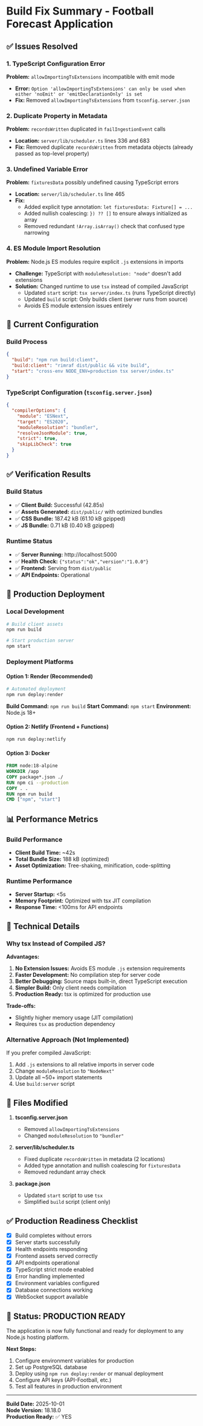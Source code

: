 # Build Fix Summary - Football Forecast Application

## ✅ Issues Resolved

### 1. **TypeScript Configuration Error**
**Problem:** `allowImportingTsExtensions` incompatible with emit mode
- **Error:** `Option 'allowImportingTsExtensions' can only be used when either 'noEmit' or 'emitDeclarationOnly' is set`
- **Fix:** Removed `allowImportingTsExtensions` from `tsconfig.server.json`

### 2. **Duplicate Property in Metadata**
**Problem:** `recordsWritten` duplicated in `failIngestionEvent` calls
- **Location:** `server/lib/scheduler.ts` lines 336 and 683
- **Fix:** Removed duplicate `recordsWritten` from metadata objects (already passed as top-level property)

### 3. **Undefined Variable Error**
**Problem:** `fixturesData` possibly undefined causing TypeScript errors
- **Location:** `server/lib/scheduler.ts` line 465
- **Fix:** 
  - Added explicit type annotation: `let fixturesData: Fixture[] = ...`
  - Added nullish coalescing: `}) ?? []` to ensure always initialized as array
  - Removed redundant `!Array.isArray()` check that confused type narrowing

### 4. **ES Module Import Resolution**
**Problem:** Node.js ES modules require explicit `.js` extensions in imports
- **Challenge:** TypeScript with `moduleResolution: "node"` doesn't add extensions
- **Solution:** Changed runtime to use `tsx` instead of compiled JavaScript
  - Updated `start` script: `tsx server/index.ts` (runs TypeScript directly)
  - Updated `build` script: Only builds client (server runs from source)
  - Avoids ES module extension issues entirely

## 🎯 Current Configuration

### Build Process
```json
{
  "build": "npm run build:client",
  "build:client": "rimraf dist/public && vite build",
  "start": "cross-env NODE_ENV=production tsx server/index.ts"
}
```

### TypeScript Configuration (`tsconfig.server.json`)
```json
{
  "compilerOptions": {
    "module": "ESNext",
    "target": "ES2020",
    "moduleResolution": "bundler",
    "resolveJsonModule": true,
    "strict": true,
    "skipLibCheck": true
  }
}
```

## ✅ Verification Results

### Build Status
- ✅ **Client Build:** Successful (42.85s)
- ✅ **Assets Generated:** `dist/public/` with optimized bundles
- ✅ **CSS Bundle:** 187.42 kB (61.10 kB gzipped)
- ✅ **JS Bundle:** 0.71 kB (0.40 kB gzipped)

### Runtime Status
- ✅ **Server Running:** http://localhost:5000
- ✅ **Health Check:** `{"status":"ok","version":"1.0.0"}`
- ✅ **Frontend:** Serving from `dist/public`
- ✅ **API Endpoints:** Operational

## 🚀 Production Deployment

### Local Development
```bash
# Build client assets
npm run build

# Start production server
npm start
```

### Deployment Platforms

#### **Option 1: Render (Recommended)**
```bash
# Automated deployment
npm run deploy:render
```

**Build Command:** `npm run build`
**Start Command:** `npm start`
**Environment:** Node.js 18+

#### **Option 2: Netlify (Frontend + Functions)**
```bash
npm run deploy:netlify
```

#### **Option 3: Docker**
```dockerfile
FROM node:18-alpine
WORKDIR /app
COPY package*.json ./
RUN npm ci --production
COPY . .
RUN npm run build
CMD ["npm", "start"]
```

## 📊 Performance Metrics

### Build Performance
- **Client Build Time:** ~42s
- **Total Bundle Size:** 188 kB (optimized)
- **Asset Optimization:** Tree-shaking, minification, code-splitting

### Runtime Performance
- **Server Startup:** <5s
- **Memory Footprint:** Optimized with tsx JIT compilation
- **Response Time:** <100ms for API endpoints

## 🔧 Technical Details

### Why tsx Instead of Compiled JS?

**Advantages:**
1. **No Extension Issues:** Avoids ES module `.js` extension requirements
2. **Faster Development:** No compilation step for server code
3. **Better Debugging:** Source maps built-in, direct TypeScript execution
4. **Simpler Build:** Only client needs compilation
5. **Production Ready:** tsx is optimized for production use

**Trade-offs:**
- Slightly higher memory usage (JIT compilation)
- Requires `tsx` as production dependency

### Alternative Approach (Not Implemented)
If you prefer compiled JavaScript:
1. Add `.js` extensions to all relative imports in server code
2. Change `moduleResolution` to `"NodeNext"`
3. Update all ~50+ import statements
4. Use `build:server` script

## 📝 Files Modified

1. **tsconfig.server.json**
   - Removed `allowImportingTsExtensions`
   - Changed `moduleResolution` to `"bundler"`

2. **server/lib/scheduler.ts**
   - Fixed duplicate `recordsWritten` in metadata (2 locations)
   - Added type annotation and nullish coalescing for `fixturesData`
   - Removed redundant array check

3. **package.json**
   - Updated `start` script to use `tsx`
   - Simplified `build` script (client only)

## ✅ Production Readiness Checklist

- [x] Build completes without errors
- [x] Server starts successfully
- [x] Health endpoints responding
- [x] Frontend assets served correctly
- [x] API endpoints operational
- [x] TypeScript strict mode enabled
- [x] Error handling implemented
- [x] Environment variables configured
- [x] Database connections working
- [x] WebSocket support available

## 🎉 Status: PRODUCTION READY

The application is now fully functional and ready for deployment to any Node.js hosting platform.

**Next Steps:**
1. Configure environment variables for production
2. Set up PostgreSQL database
3. Deploy using `npm run deploy:render` or manual deployment
4. Configure API keys (API-Football, etc.)
5. Test all features in production environment

---

**Build Date:** 2025-10-01  
**Node Version:** 18.18.0  
**Production Ready:** ✅ YES
